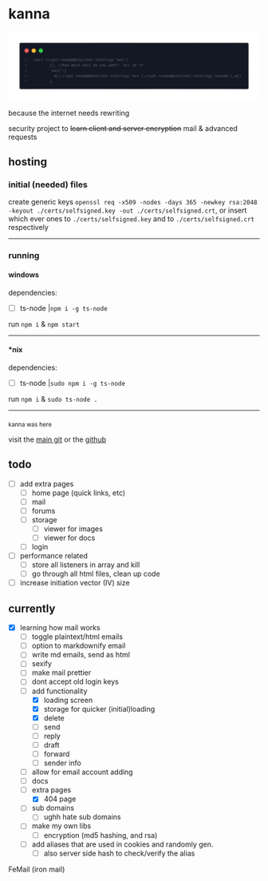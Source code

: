 # kanna

![salt](/docs/src/salt.png)

because the internet needs rewriting

security project to ~~learn client and server encryption~~ mail & advanced requests

## hosting

### initial (needed) files

create generic keys `openssl req -x509 -nodes -days 365 -newkey rsa:2048 -keyout ./certs/selfsigned.key -out ./certs/selfsigned.crt`, or insert which ever ones to `./certs/selfsigned.key` and to `./certs/selfsigned.crt` respectively

---

### running

#### windows

dependencies:

- [ ] ts-node |`npm i -g ts-node`

run `npm i` & `npm start`

---

#### \*nix

dependencies:

- [ ] ts-node |`sudo npm i -g ts-node`

run `npm i` & `sudo ts-node .`

---

<sub>kanna was here</sub>

visit the [main git](https://git.disroot.org/grantsquires/kanna-site) or the [github](https://github.com/squiresgrant/kanna-site)

## todo

- [ ] add extra pages
  - [ ] home page (quick links, etc)
  - [ ] mail
  - [ ] forums
  - [ ] storage
    - [ ] viewer for images
    - [ ] viewer for docs
  - [ ] login
- [ ] performance related
  - [ ] store all listeners in array and kill
  - [ ] go through all html files, clean up code
- [ ] increase initiation vector (IV) size

## currently

- [x] learning how mail works
  - [ ] toggle plaintext/html emails
  - [ ] option to markdownify email
  - [ ] write md emails, send as html
  - [ ] sexify
  - [ ] make mail prettier
  - [ ] dont accept old login keys
  - [ ] add functionality
    - [x] loading screen
    - [x] storage for quicker (initial)loading
    - [x] delete
    - [ ] send
    - [ ] reply
    - [ ] draft
    - [ ] forward
    - [ ] sender info
  - [ ] allow for email account adding
  - [ ] docs
  - [ ] extra pages
    - [x] 404 page
  - [ ] sub domains
    - [ ] ughh hate sub domains
  - [ ] make my own libs
    - [ ] encryption (md5 hashing, and rsa)
  - [ ] add aliases that are used in cookies and randomly gen.
    - [ ] also server side hash to check/verify the alias  

FeMail (iron mail)
